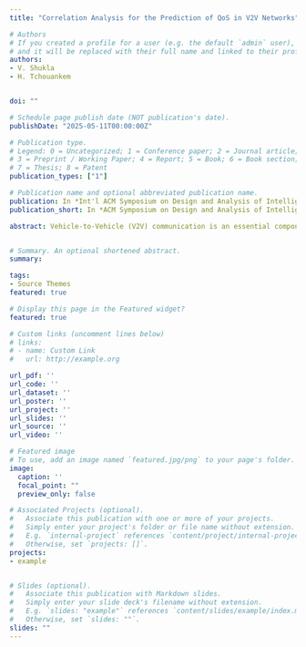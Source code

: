 ```yaml
---
title: "Correlation Analysis for the Prediction of QoS in V2V Networks"

# Authors
# If you created a profile for a user (e.g. the default `admin` user), write the username (folder name) here 
# and it will be replaced with their full name and linked to their profile.
authors:
- V. Shukla
- H. Tchouankem


doi: ""

# Schedule page publish date (NOT publication's date).
publishDate: "2025-05-11T00:00:00Z"

# Publication type.
# Legend: 0 = Uncategorized; 1 = Conference paper; 2 = Journal article;
# 3 = Preprint / Working Paper; 4 = Report; 5 = Book; 6 = Book section;
# 7 = Thesis; 8 = Patent
publication_types: ["1"]

# Publication name and optional abbreviated publication name.
publication: In *Int'l ACM Symposium on Design and Analysis of Intelligent Vehicular Networks and Applications*
publication_short: In *ACM Symposium on Design and Analysis of Intelligent Vehicular Networks and Applications*

abstract: Vehicle-to-Vehicle (V2V) communication is an essential component of the Intelligent Transportation System (ITS), which enables realtime traffic data sharing and collective awareness among vehicles and promotes a safer, more effective, and environmentally friendly road traffic environment. One of the main prerequisites for a robust and reliable V2V application minimizing crashes, easing traffic, and reducing traffic congestion is an error-free prediction of the underlying communication performance. In this paper, we delve into the predictive Quality of Service (pQoS) for V2V communication specifically for IEEE 802.11p networks. We establish the correlations between main Key Performance Indicators (KPIs) affecting the V2V communication quality as well as provide recommendations on how these correlations can be used to develop a robust Quality of Service (QoS) prediction algorithm for forecasting and optimizing the V2V performance.


# Summary. An optional shortened abstract.
summary: 

tags:
- Source Themes
featured: true

# Display this page in the Featured widget?
featured: true

# Custom links (uncomment lines below)
# links:
# - name: Custom Link
#   url: http://example.org

url_pdf: ''
url_code: ''
url_dataset: ''
url_poster: ''
url_project: ''
url_slides: ''
url_source: ''
url_video: ''

# Featured image
# To use, add an image named `featured.jpg/png` to your page's folder. 
image:
  caption: ''
  focal_point: ""
  preview_only: false

# Associated Projects (optional).
#   Associate this publication with one or more of your projects.
#   Simply enter your project's folder or file name without extension.
#   E.g. `internal-project` references `content/project/internal-project/index.md`.
#   Otherwise, set `projects: []`.
projects:
- example


# Slides (optional).
#   Associate this publication with Markdown slides.
#   Simply enter your slide deck's filename without extension.
#   E.g. `slides: "example"` references `content/slides/example/index.md`.
#   Otherwise, set `slides: ""`.
slides: ""
---
```

